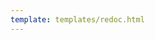 ```yaml
---
template: templates/redoc.html
---
```


<redoc spec-url="../../apis/restapis/claim-management.yaml" theme='{{redoc_theme}}'></redoc>
